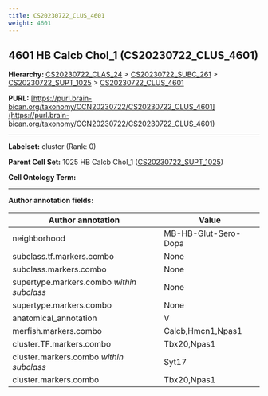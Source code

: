 ```yaml
---
title: CS20230722_CLUS_4601
weight: 4601
---
```

## 4601 HB Calcb Chol_1 (CS20230722_CLUS_4601)
<b>Hierarchy: </b>
[CS20230722_CLAS_24](../CS20230722_CLAS_24) >
[CS20230722_SUBC_261](../CS20230722_SUBC_261) >
[CS20230722_SUPT_1025](../CS20230722_SUPT_1025) >
[CS20230722_CLUS_4601](../CS20230722_CLUS_4601)

**PURL:** [https://purl.brain-bican.org/taxonomy/CCN20230722/CS20230722_CLUS_4601](https://purl.brain-bican.org/taxonomy/CCN20230722/CS20230722_CLUS_4601)

---


**Labelset:** cluster (Rank: 0)

**Parent Cell Set:** 1025 HB Calcb Chol_1 ([CS20230722_SUPT_1025](../CS20230722_SUPT_1025))



**Cell Ontology Term:** 

[MARKER GENES.]: #


---

[TRANSFERRED ANNOTATIONS.]: #


[AUTHOR ANNOTATION FIELDS.]: #


**Author annotation fields:**

| Author annotation | Value |
|-------------------|-------|
|neighborhood|MB-HB-Glut-Sero-Dopa|
|subclass.tf.markers.combo|None|
|subclass.markers.combo|None|
|supertype.markers.combo _within subclass_|None|
|supertype.markers.combo|None|
|anatomical_annotation|V|
|merfish.markers.combo|Calcb,Hmcn1,Npas1|
|cluster.TF.markers.combo|Tbx20,Npas1|
|cluster.markers.combo _within subclass_|Syt17|
|cluster.markers.combo|Tbx20,Npas1|
